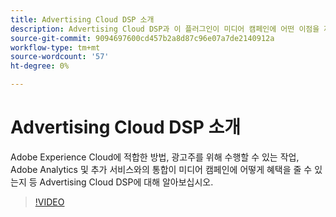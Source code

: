 ```yaml
---
title: Advertising Cloud DSP 소개
description: Advertising Cloud DSP과 이 플러그인이 미디어 캠페인에 어떤 이점을 제공하는지 알아봅니다.
source-git-commit: 9094697600cd457b2a8d87c96e07a7de2140912a
workflow-type: tm+mt
source-wordcount: '57'
ht-degree: 0%

---
```


# Advertising Cloud DSP 소개

Adobe Experience Cloud에 적합한 방법, 광고주를 위해 수행할 수 있는 작업, Adobe Analytics 및 추가 서비스와의 통합이 미디어 캠페인에 어떻게 혜택을 줄 수 있는지 등 Advertising Cloud DSP에 대해 알아보십시오.

>[!VIDEO](https://video.tv.adobe.com/v/339200)
